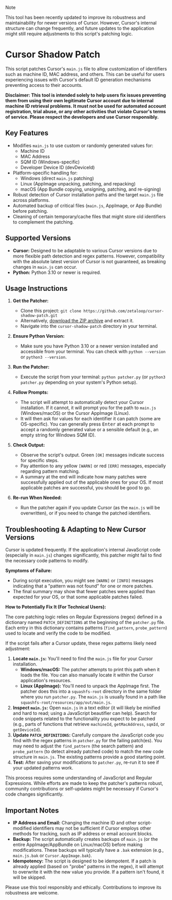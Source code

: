 > [!NOTE]  
> This tool has been recently updated to improve its robustness and maintainability for newer versions of Cursor. However, Cursor's internal structure can change frequently, and future updates to the application might still require adjustments to this script's patching logic.

# Cursor Shadow Patch

This script patches Cursor's `main.js` file to allow customization of identifiers such as machine ID, MAC address, and others. This can be useful for users experiencing issues with Cursor's default ID generation mechanisms preventing access to their accounts.

**Disclaimer: This tool is intended solely to help users fix issues preventing them from using their own legitimate Cursor account due to internal machine ID retrieval problems. It must not be used for automated account registration, trial abuse, or any other activities that violate Cursor's terms of service. Please respect the developers and use Cursor responsibly.**

## Key Features

*   Modifies `main.js` to use custom or randomly generated values for:
    *   Machine ID
    *   MAC Address
    *   SQM ID (Windows-specific)
    *   Developer Device ID (devDeviceId)
*   Platform-specific handling for:
    *   Windows (direct `main.js` patching)
    *   Linux (AppImage unpacking, patching, and repacking)
    *   macOS (App Bundle copying, unsigning, patching, and re-signing)
*   Robust detection of Cursor installation paths and the target `main.js` file across platforms.
*   Automated backup of critical files (`main.js`, AppImage, or App Bundle) before patching.
*   Cleaning of certain temporary/cache files that might store old identifiers to complement the patching.

## Supported Versions

*   **Cursor:** Designed to be adaptable to various Cursor versions due to more flexible path detection and regex patterns. However, compatibility with the absolute latest version of Cursor is not guaranteed, as breaking changes in `main.js` can occur.
*   **Python:** Python 3.10 or newer is required.

## Usage Instructions

1.  **Get the Patcher:**
    *   Clone this project: `git clone https://github.com/zetaloop/cursor-shadow-patch.git`
    *   Alternatively, [download the ZIP archive](https://github.com/zetaloop/cursor-shadow-patch/archive/refs/heads/main.zip) and extract it.
    *   Navigate into the `cursor-shadow-patch` directory in your terminal.

2.  **Ensure Python Version:**
    *   Make sure you have Python 3.10 or a newer version installed and accessible from your terminal. You can check with `python --version` or `python3 --version`.

3.  **Run the Patcher:**
    *   Execute the script from your terminal: `python patcher.py` (or `python3 patcher.py` depending on your system's Python setup).

4.  **Follow Prompts:**
    *   The script will attempt to automatically detect your Cursor installation. If it cannot, it will prompt you for the path to `main.js` (Windows/macOS) or the Cursor AppImage (Linux).
    *   It will then ask for values for each identifier it can patch (some are OS-specific). You can generally press <kbd>Enter</kbd> at each prompt to accept a randomly generated value or a sensible default (e.g., an empty string for Windows SQM ID).

5.  **Check Output:**
    *   Observe the script's output. Green `[OK]` messages indicate success for specific steps.
    *   Pay attention to any yellow `[WARN]` or red `[ERR]` messages, especially regarding pattern matching.
    *   A summary at the end will indicate how many patches were successfully applied out of the applicable ones for your OS. If most applicable patches are successful, you should be good to go.

6.  **Re-run When Needed:**
    *   Run the patcher again if you update Cursor (as the `main.js` will be overwritten), or if you need to change the patched identifiers.

## Troubleshooting & Adapting to New Cursor Versions

Cursor is updated frequently. If the application's internal JavaScript code (especially in `main.js`) changes significantly, this patcher might fail to find the necessary code patterns to modify.

**Symptoms of Failure:**

*   During script execution, you might see `[WARN]` or `[INFO]` messages indicating that a "pattern was not found" for one or more patches.
*   The final summary may show that fewer patches were applied than expected for your OS, or that some applicable patches failed.

**How to Potentially Fix It (For Technical Users):**

The core patching logic relies on Regular Expressions (regex) defined in a dictionary named `PATCH_DEFINITIONS` at the beginning of the `patcher.py` file. Each entry in this dictionary contains patterns (`find_pattern`, `probe_pattern`) used to locate and verify the code to be modified.

If the script fails after a Cursor update, these regex patterns likely need adjustment:

1.  **Locate `main.js`:** You'll need to find the `main.js` file for your Cursor installation.
    *   **Windows/macOS:** The patcher attempts to print this path when it loads the file. You can also manually locate it within the Cursor application's resources.
    *   **Linux (AppImage):** You'll need to unpack the AppImage first. The patcher does this into a `squashfs-root` directory in the same folder where you run `patcher.py`. The `main.js` is usually found in a path like `squashfs-root/resources/app/out/main.js`.
2.  **Inspect `main.js`:** Open `main.js` in a text editor (it will likely be minified and hard to read; using a JavaScript beautifier can help). Search for code snippets related to the functionality you expect to be patched (e.g., parts of functions that retrieve `machineId`, `getMacAddress`, `sqmId`, or `getDeviceId`).
3.  **Update `PATCH_DEFINITIONS`:** Carefully compare the JavaScript code you find with the regex patterns in `patcher.py` for the failing patch(es). You may need to adjust the `find_pattern` (the search pattern) and `probe_pattern` (to detect already patched code) to match the new code structure in `main.js`. The existing patterns provide a good starting point.
4.  **Test:** After saving your modifications to `patcher.py`, re-run it to see if your updated patterns work.

This process requires some understanding of JavaScript and Regular Expressions. While efforts are made to keep the patcher's patterns robust, community contributions or self-updates might be necessary if Cursor's code changes significantly.

## Important Notes

*   **IP Address and Email:** Changing the machine ID and other script-modified identifiers may not be sufficient if Cursor employs other methods for tracking, such as IP address or email account blocks.
*   **Backup:** The script automatically creates backups of `main.js` (or the entire AppImage/AppBundle on Linux/macOS) before making modifications. These backups will typically have a `.bak` extension (e.g., `main.js.bak` or `Cursor.AppImage.bak`).
*   **Idempotency:** The script is designed to be idempotent. If a patch is already applied (based on "probe" patterns in the regex), it will attempt to overwrite it with the new value you provide. If a pattern isn't found, it will be skipped.

Please use this tool responsibly and ethically. Contributions to improve its robustness are welcome.
